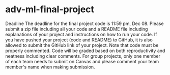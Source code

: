 # adv-ml-final-project
Deadline The deadline for the final project code is 11:59 pm, Dec 08.  Please submit a zip file including all your code and a README file including explanations of your project and instructions on how to run your code. If you have pushed your project (code and README) to GitHub, it is also allowed to submit the GitHub link of your project.  Note that code must be properly commented. Code will be graded based on both reproductivity and neatness including clear comments.  For group projects, only one member of each team needs to submit on Canvas and please comment your team member's name when making submission.
